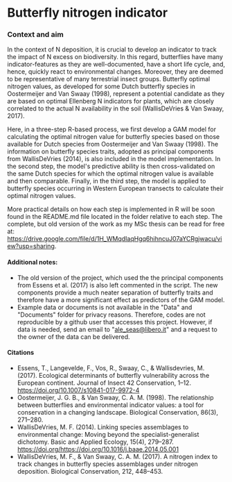 # Butterfly nitrogen indicator

### Context and aim
In the context of N deposition, it is crucial to develop an indicator to track the impact of N excess on biodiversity. In this regard, butterflies have many indicator-features as they are well-documented, have a short life cycle, and, hence, quickly react to environmental changes. Moreover, they are deemed to be representative of many terrestrial insect groups. Butterfly optimal nitrogen values, as developed for some Dutch butterfly species in Oostermeijer and Van Swaay (1998), represent a potential candidate as they are based on optimal Ellenberg N indicators for plants, which are closely correlated to the actual N availability in the soil (WallisDeVries & Van Swaay, 2017).

Here, in a three-step R-based process, we first develop a GAM model for calculating the optimal nitrogen value for butterfly species based on those available for Dutch species from Oostermeijer and Van Swaay (1998). The information on butterfly species traits, adopted as principal components from WallisDeVries (2014), is also included in the model implementation. In the second step, the model's predictive ability is then cross-validated on the same Dutch species for which the optimal nitrogen value is available and then comparable. Finally, in the third step, the model is applied to butterfly species occurring in Western European transects to calculate their optimal nitrogen values.

More practical details on how each step is implemented in R will be soon found in the README.md file located in the folder relative to each step.
The complete, but old version of the work as my MSc thesis can be read for free at: https://drive.google.com/file/d/1H_WMqdIaqHgq6hihncuJ07aYCRgjwacu/view?usp=sharing.

#### Additional notes:
- The old version of the project, which used the the principal components from Essens et al. (2017) is also left commented in the script. The new components provide a much neater separation of butterfly traits and therefore have a more significant effect as predictors of the GAM model.
- Example data or documents is not available in the "Data" and "Documents" folder for privacy reasons. Therefore, codes are not reproducible by a github user that accesses this project. However, if data is needed, send an email to "ale_seas@libero.it" and a request to the owner of the data can be delivered. 

#### Citations
- Essens, T., Langevelde, F., Vos, R., Swaay, C., & Wallisdevries, M. (2017). Ecological determinants of butterfly vulnerability across the European continent. Journal of Insect
42
Conservation, 1–12. https://doi.org/10.1007/s10841-017-9972-4
- Oostermeijer, J. G. B., & Van Swaay, C. A. M. (1998). The relationship between butterflies and environmental indicator values: a tool for conservation in a changing landscape. Biological Conservation, 86(3), 271–280.
- WallisDeVries, M. F. (2014). Linking species assemblages to environmental change: Moving beyond the specialist-generalist dichotomy. Basic and Applied Ecology, 15(4), 279–287. https://doi.org/https://doi.org/10.1016/j.baae.2014.05.001
- WallisDeVries, M. F., & Van Swaay, C. A. M. (2017). A nitrogen index to track changes in butterfly species assemblages under nitrogen deposition. Biological Conservation, 212, 448–453.

